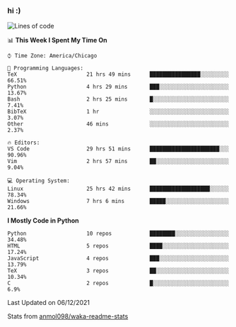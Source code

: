 ### hi :)

<!--START_SECTION:waka-->
![Lines of code](https://img.shields.io/badge/From%20Hello%20World%20I%27ve%20Written-552451%20lines%20of%20code-blue)

📊 **This Week I Spent My Time On** 

```text
⌚︎ Time Zone: America/Chicago

💬 Programming Languages: 
TeX                      21 hrs 49 mins      ████████████████░░░░░░░░░   66.51% 
Python                   4 hrs 29 mins       ███░░░░░░░░░░░░░░░░░░░░░░   13.67% 
Bash                     2 hrs 25 mins       █░░░░░░░░░░░░░░░░░░░░░░░░   7.41% 
BibTeX                   1 hr                ░░░░░░░░░░░░░░░░░░░░░░░░░   3.07% 
Other                    46 mins             ░░░░░░░░░░░░░░░░░░░░░░░░░   2.37%

🔥 Editors: 
VS Code                  29 hrs 51 mins      ██████████████████████░░░   90.96% 
Vim                      2 hrs 57 mins       ██░░░░░░░░░░░░░░░░░░░░░░░   9.04%

💻 Operating System: 
Linux                    25 hrs 42 mins      ███████████████████░░░░░░   78.34% 
Windows                  7 hrs 6 mins        █████░░░░░░░░░░░░░░░░░░░░   21.66%

```

**I Mostly Code in Python** 

```text
Python                   10 repos            ████████░░░░░░░░░░░░░░░░░   34.48% 
HTML                     5 repos             ████░░░░░░░░░░░░░░░░░░░░░   17.24% 
JavaScript               4 repos             ███░░░░░░░░░░░░░░░░░░░░░░   13.79% 
TeX                      3 repos             ██░░░░░░░░░░░░░░░░░░░░░░░   10.34% 
C                        2 repos             █░░░░░░░░░░░░░░░░░░░░░░░░   6.9%

```



 Last Updated on 06/12/2021
<!--END_SECTION:waka-->

Stats from [anmol098/waka-readme-stats](https://github.com/anmol098/waka-readme-stats)